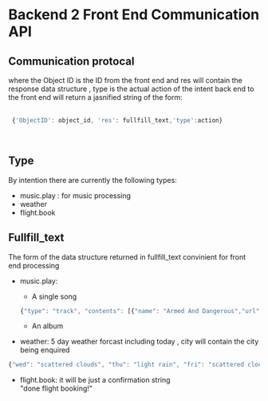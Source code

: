 # Backend 2 Front End Communication API

## Communication protocal
where the Object ID is the ID from the front end and res will contain the response data structure , type is the actual action of the intent back end to the front end will return a jasnified string of the form: <br/><br/>
```javascript
 {'ObjectID': object_id, 'res': fullfill_text,'type':action} 
 ```
 <br/>


## Type
By intention there are currently the following types:
* music.play : for music processing
* weather
* flight.book

## Fullfill_text
The form of the data structure returned in fullfill_text convinient for front end processing
*  music.play: <br/>
    * A single song
    ```javascript
    {"type": "track", "contents": [{"name": "Armed And Dangerous","url":"https://open.spotify.com/artist/4MCBfE4596Uoi2O4DtmEMz", "artist_name": "Juice WRLD"}]}
    ```
    * An album <br/>





* weather: 5 day weather forcast including today , city will contain the city being enquired
```javascript
{"wed": "scattered clouds", "thu": "light rain", "fri": "scattered clouds", "sat": "light rain", "sun": "clear sky", "city": "Sydney"}
```
* flight.book: it will be just a confirmation string <br/>
"done flight booking!"
